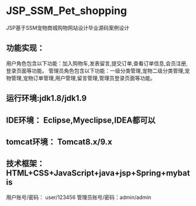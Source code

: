 # JSP_SSM_Pet_shopping
JSP基于SSM宠物商城购物网站设计毕业源码案例设计

## 功能实现：
  用户角色包含以下功能：加入购物车,发表留言,提交订单,查看订单信息,会员注册,登录页面等功能。
  管理员角色包含以下功能：一级分类管理,宠物二级分类管理,宠物管理,宠物订单管理,用户管理,留言管理,管理员登录页面等功能。

## 运行环境:jdk1.8/jdk1.9
## IDE环境： Eclipse,Myeclipse,IDEA都可以
## tomcat环境： Tomcat8.x/9.x
## 技术框架：HTML+CSS+JavaScript+java+jsp+Spring+mybatis

用户账号/密码： user/123456
管理员账号/密码：admin/admin
